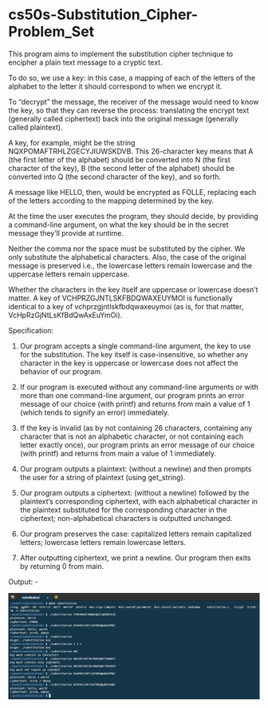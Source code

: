 # cs50s-Substitution_Cipher-Problem_Set
This program aims to implement the substitution cipher technique to encipher a plain text message to a cryptic text.

To do so, we use a key: in this case, a mapping of each of the letters of the alphabet to the letter it should correspond to when we encrypt it.

To “decrypt” the message, the receiver of the message would need to know the key, so that they can reverse the process: translating the encrypt text (generally called ciphertext) back into the original message (generally called plaintext).

A key, for example, might be the string NQXPOMAFTRHLZGECYJIUWSKDVB. This 26-character key means that A (the first letter of the alphabet) should be converted into N (the first character of the key), B (the second letter of the alphabet) should be converted into Q (the second character of the key), and so forth.

A message like HELLO, then, would be encrypted as FOLLE, replacing each of the letters according to the mapping determined by the key.

At the time the user executes the program, they should decide, by providing a command-line argument, on what the key should be in the secret message they’ll provide at runtime.

Neither the comma nor the space must be substituted by the cipher. We only substitute the alphabetical characters. Also, the case of the original message is preserved i.e., the lowercase letters remain lowercase and the uppercase letters remain uppercase.

Whether the characters in the key itself are uppercase or lowercase doesn’t matter. A key of VCHPRZGJNTLSKFBDQWAXEUYMOI is functionally identical to a key of vchprzgjntlskfbdqwaxeuymoi (as is, for that matter, VcHpRzGjNtLsKfBdQwAxEuYmOi).



Specification:

1. Our program accepts a single command-line argument, the key to use for the substitution. The key itself is case-insensitive, so whether any character in the key is uppercase or lowercase does not affect the behavior of our program.

2. If our program is executed without any command-line arguments or with more than one command-line argument, our program prints an error message of our choice (with printf) and returns from main a value of 1 (which tends to signify an error) immediately.

3. If the key is invalid (as by not containing 26 characters, containing any character that is not an alphabetic character, or not containing each letter exactly once), our program prints an error message of our choice (with printf) and returns from main a value of 1 immediately.

4. Our program outputs a plaintext: (without a newline) and then prompts the user for a string of plaintext (using get_string).

5. Our program outputs a ciphertext: (without a newline) followed by the plaintext’s corresponding ciphertext, with each alphabetical character in the plaintext substituted for the corresponding character in the ciphertext; non-alphabetical characters is outputted unchanged.

6. Our program preserves the case: capitalized letters remain capitalized letters; lowercase letters remain lowercase letters.

7. After outputting ciphertext, we print a newline. Our program then exits by returning 0 from main.


Output: -


![alt text](https://github.com/Millennium-stack/cs50s-Substitution_Cipher-Problem_Set/blob/master/images/substitution.jpg?raw=true)
